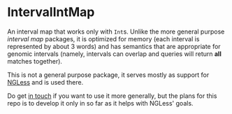 # IntervalIntMap

An interval map that works only with `Int`s. Unlike the more general purpose
_interval map_ packages, it is optimized for memory (each interval is
represented by about 3 words) and has semantics that are appropriate for
genomic intervals (namely, intervals can overlap and queries will return
**all** matches together).

This is not a general purpose package, it serves mostly as support for
[NGLess](https://ngless.embl.de) and is used there.

Do get [in touch](mailto:luis@luispedro.org) if you want to use it more
generally, but the plans for this repo is to develop it only in so far as it
helps with NGLess' goals.


